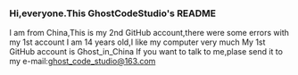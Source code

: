 ### Hi,everyone.This GhostCodeStudio's README
I am from China,This is my 2nd GitHub account,there were some errors with my 1st account
I am 14 years old,I like my computer very much
My 1st GitHub account is Ghost_in_China
If you want to talk to me,plase send it to my e-mail:ghost_code_studio@163.com
